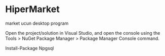 # HiperMarket
market ucun desktop program

Open the project/solution in Visual Studio, and open the console using 
the Tools > NuGet Package Manager > Package Manager Console command.


Install-Package Npgsql


